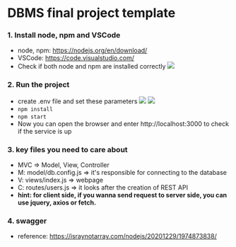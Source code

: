 # DBMS final project template

### 1. Install node, npm and VSCode

- node, npm: https://nodejs.org/en/download/
- VSCode: https://code.visualstudio.com/
- Check if both node and npm are installed correctly
![](https://i.imgur.com/9CBIYMN.png)

### 2. Run the project
- create .env file and set these parameters
  ![](https://i.imgur.com/GbEepXv.png)
  ![](https://i.imgur.com/MXXdma2.png)
- `npm install`
- `npm start`
- Now you can open the browser and enter http://localhost:3000 to check if the service is up

### 3. key files you need to care about

- MVC => Model, View, Controller
- M: model/db.config.js => it's responsible for connecting to the database
- V: views/index.js => webpage
- C: routes/users.js => it looks after the creation of REST API
- **hint: for client side, if you wanna send request to server side, you can use jquery, axios or fetch.**

### 4. swagger

- reference: https://israynotarray.com/nodejs/20201229/1974873838/
